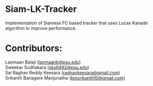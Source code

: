 # Siam-LK-Tracker
Implementation of Siamese FC based tracker that uses Lucas Kanade algorithm to improve performance. 

# Contributors:
Laxmaan Balaji (laxmaanb@psu.edu) <br/>
Sweekar Sudhakara (sks6492@psu.edu) <br/>
Sai Raghav Reddy Keesara (raghavkeesara@gmail.com) <br/>
Srikanth Banagere Manjunatha (bmsrikanth10@gmail.com)
